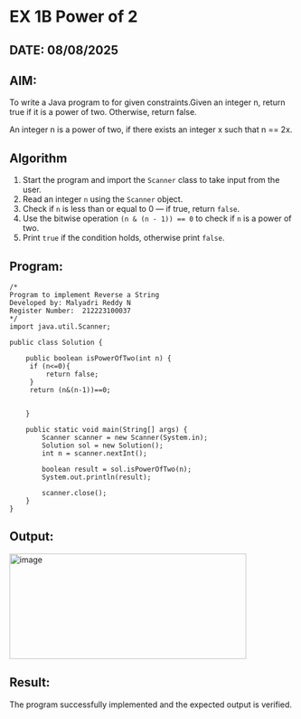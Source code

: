 
# EX 1B Power of 2
## DATE: 08/08/2025
## AIM:
To write a Java program to for given constraints.Given an integer n, return true if it is a power of two. Otherwise, return false.

An integer n is a power of two, if there exists an integer x such that n == 2x.

## Algorithm
1. Start the program and import the `Scanner` class to take input from the user.
2. Read an integer `n` using the `Scanner` object.
3. Check if `n` is less than or equal to 0 — if true, return `false`.
4. Use the bitwise operation `(n & (n - 1)) == 0` to check if `n` is a power of two.
5. Print `true` if the condition holds, otherwise print `false`.


## Program:
```
/*
Program to implement Reverse a String
Developed by: Malyadri Reddy N
Register Number:  212223100037
*/
import java.util.Scanner;

public class Solution {

    public boolean isPowerOfTwo(int n) {
     if (n<=0){
         return false;
     }
     return (n&(n-1))==0;
     
     
    }

    public static void main(String[] args) {
        Scanner scanner = new Scanner(System.in);
        Solution sol = new Solution();
        int n = scanner.nextInt();

        boolean result = sol.isPowerOfTwo(n);
        System.out.println(result);

        scanner.close();
    }
}

```

## Output:

<img width="419" height="186" alt="image" src="https://github.com/user-attachments/assets/f9c06840-da38-4cd9-ba23-55b69673e617" />


## Result:
The program successfully implemented and the expected output is verified.
